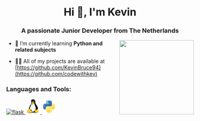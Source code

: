 <h1 align="center">Hi 👋, I'm Kevin</h1>
<h3 align="center">A passionate Junior Developer from The Netherlands</h3>

<img align="right" width="200" height="200" src="giphy.gif"/>



- 🌱 I’m currently learning **Python and related subjects**

- 👨‍💻 All of my projects are available at [https://github.com/KevinBruce94](https://github.com/codewithkev)


<h3 align="left">Languages and Tools:</h3>
<p align="left"> <a href="https://flask.palletsprojects.com/" target="_blank" rel="noreferrer"> <img src="https://www.vectorlogo.zone/logos/pocoo_flask/pocoo_flask-icon.svg" alt="flask" width="40" height="40"/> </a> <a href="https://www.linux.org/" target="_blank" rel="noreferrer"> <img src="https://raw.githubusercontent.com/devicons/devicon/master/icons/linux/linux-original.svg" alt="linux" width="40" height="40"/> </a> <a href="https://www.python.org" target="_blank" rel="noreferrer"> <img src="https://raw.githubusercontent.com/devicons/devicon/master/icons/python/python-original.svg" alt="python" width="40" height="40"/> </a> </p>
